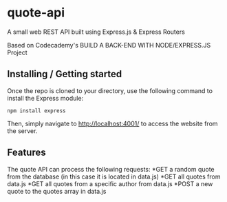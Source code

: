 # quote-api

A small web REST API built using Express.js & Express Routers

Based on Codecademy's BUILD A BACK-END WITH NODE/EXPRESS.JS Project

## Installing / Getting started

Once the repo is cloned to your directory, use the following command to install the Express module:

```
npm install express
```

Then, simply navigate to <http://localhost:4001/> to access the website from the server. 

## Features

The quote API can process the following requests:
*GET a random quote from the database (in this case it is located in data.js)
*GET all quotes from data.js
*GET all quotes from a specific author from data.js
*POST a new quote to the quotes array in data.js


